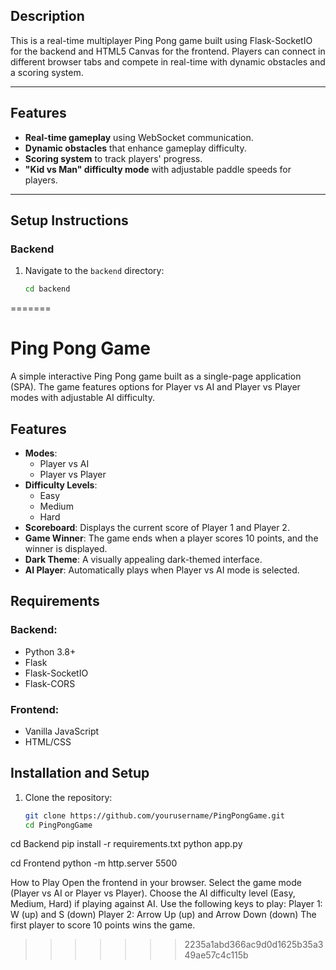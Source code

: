 
## Description
This is a real-time multiplayer Ping Pong game built using Flask-SocketIO for the backend and HTML5 Canvas for the frontend. Players can connect in different browser tabs and compete in real-time with dynamic obstacles and a scoring system.

---

## Features
- **Real-time gameplay** using WebSocket communication.
- **Dynamic obstacles** that enhance gameplay difficulty.
- **Scoring system** to track players' progress.
- **"Kid vs Man" difficulty mode** with adjustable paddle speeds for players.

---

## Setup Instructions

### **Backend**
1. Navigate to the `backend` directory:
   ```bash
   cd backend
=======
# Ping Pong Game

A simple interactive Ping Pong game built as a single-page application (SPA). The game features options for Player vs AI and Player vs Player modes with adjustable AI difficulty.

## Features

- **Modes**: 
  - Player vs AI
  - Player vs Player
- **Difficulty Levels**:
  - Easy
  - Medium
  - Hard
- **Scoreboard**: Displays the current score of Player 1 and Player 2.
- **Game Winner**: The game ends when a player scores 10 points, and the winner is displayed.
- **Dark Theme**: A visually appealing dark-themed interface.
- **AI Player**: Automatically plays when Player vs AI mode is selected.

## Requirements

### Backend:
- Python 3.8+
- Flask
- Flask-SocketIO
- Flask-CORS

### Frontend:
- Vanilla JavaScript
- HTML/CSS

## Installation and Setup

1. Clone the repository:
   ```bash
   git clone https://github.com/yourusername/PingPongGame.git
   cd PingPongGame

cd Backend
pip install -r requirements.txt
python app.py

cd Frontend
python -m http.server 5500

How to Play
Open the frontend in your browser.
Select the game mode (Player vs AI or Player vs Player).
Choose the AI difficulty level (Easy, Medium, Hard) if playing against AI.
Use the following keys to play:
Player 1: W (up) and S (down)
Player 2: Arrow Up (up) and Arrow Down (down)
The first player to score 10 points wins the game.
>>>>>>> 2235a1abd366ac9d0d1625b35a349ae57c4c115b
